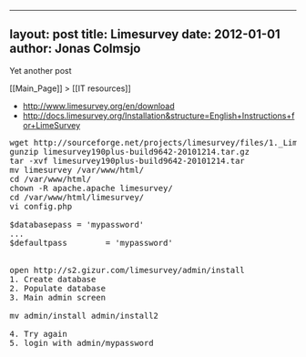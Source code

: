
---
layout: post
title: Limesurvey
date: 2012-01-01
author: Jonas Colmsjo
---

Yet another post





[[Main_Page]] > [[IT resources]]

* http://www.limesurvey.org/en/download
* http://docs.limesurvey.org/Installation&structure=English+Instructions+for+LimeSurvey

<pre>
wget http://sourceforge.net/projects/limesurvey/files/1._LimeSurvey_stable/1.90%2B/limesurvey190plus-build9642-20101214.tar.gz/download
gunzip limesurvey190plus-build9642-20101214.tar.gz
tar -xvf limesurvey190plus-build9642-20101214.tar
mv limesurvey /var/www/html/
cd /var/www/html/
chown -R apache.apache limesurvey/
cd /var/www/html/limesurvey/
vi config.php

$databasepass = 'mypassword'
...
$defaultpass        = 'mypassword'


open http://s2.gizur.com/limesurvey/admin/install
1. Create database
2. Populate database
3. Main admin screen

mv admin/install admin/install2

4. Try again
5. login with admin/mypassword
</pre>
